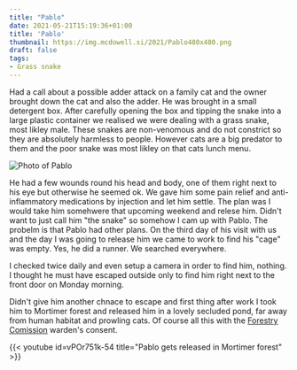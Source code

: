 ```yaml
---
title: "Pablo"
date: 2021-05-21T15:19:36+01:00
title: 'Pablo'
thumbnail: https://img.mcdowell.si/2021/Pablo480x480.png
draft: false
tags:
- Grass snake
---
```


Had a call about a possible adder attack on a family cat and the owner brought down the cat and also the adder. He was brought in a small detergent box. After carefully opening the box and tipping the snake into a large plastic container we realised we were dealing with a grass snake, most likley male. These snakes are non-venomous and do not constrict so they are absolutely harmless to people. However cats are a big predator to them and the poor snake was most likley on that cats lunch menu.

![Photo of Pablo](https://img.mcdowell.si/2021/Pablo.jpg "The red dot is where I was at the time so I could see that there wasn't much weather on the other side of that wave of rain.")

He had a few wounds round his head and body, one of them right next to his eye but otherwise he seemed ok. We gave him some pain relief and anti-inflammatory medications by injection and let him settle. The plan was I would take him somehwere that upcoming weekend and relese him. Didn't want to just call him "the snake" so somehow I cam up with Pablo. The probelm is that Pablo had other plans. On the third day of his visit with us and the day I was going to release him we came to work to find his "cage" was empty. Yes, he did a runner. We searched everywhere.

I checked twice daily and even setup a camera in order to find him, nothing. I thought he must have escaped outside only to find him right next to the front door on Monday morning. 

Didn't give him another chnace to escape and first thing after work I took him to Mortimer forest and released him in a lovely secluded pond, far away from human habitat and prowling cats. Of course all this with the [Forestry Comission](https://www.gov.uk/government/organisations/forestry-commission) warden's consent. 

{{< youtube id=vPOr751k-54 title="Pablo gets released in Mortimer forest" >}}

